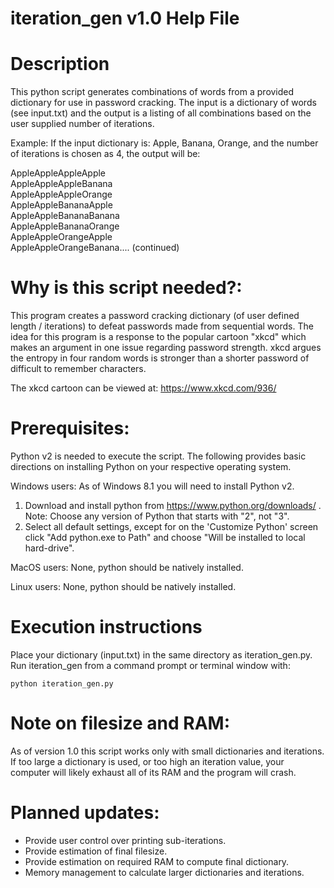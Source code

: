 # iteration_gen v1.0 Help File

# Description
 This python script generates combinations of words from a provided
 dictionary for use in password cracking.  The input is a dictionary of words (see input.txt)
 and the output is a listing of all combinations based on the user supplied number of iterations. 
 
 Example: 
 If the input dictionary is: Apple, Banana, Orange, and the number of iterations is chosen as 4, the output will be:
 
AppleAppleAppleApple  
AppleAppleAppleBanana  
AppleAppleAppleOrange  
AppleAppleBananaApple  
AppleAppleBananaBanana  
AppleAppleBananaOrange  
AppleAppleOrangeApple   
AppleAppleOrangeBanana.... (continued) 

# Why is this script needed?:
  This program creates a password cracking dictionary (of user defined length / iterations) to defeat 
  passwords made from sequential words.  The idea for this program is a response to the 
  popular cartoon "xkcd" which makes an argument in one issue regarding password strength.
  xkcd argues the entropy in four random words is stronger than a shorter password of 
  difficult to remember characters.

  The xkcd cartoon can be viewed at:  https://www.xkcd.com/936/

# Prerequisites:
   Python v2 is needed to execute the script.  The following provides basic directions
   on installing Python on your respective operating system.

   Windows users: As of Windows 8.1 you will need to install Python v2.
   1. Download and install python from https://www.python.org/downloads/ . Note: Choose any version of Python that starts with "2", not "3".
   1. Select all default settings, except for on the 'Customize Python'
   screen click "Add python.exe to Path" and choose "Will be installed to local hard-drive".

   MacOS users:  None, python should be natively installed.

   Linux users:  None, python should be natively installed.

# Execution instructions
  Place your dictionary (input.txt) in the same directory as iteration_gen.py.  
  Run iteration_gen from a command prompt or terminal window with:
  
    python iteration_gen.py
    
# Note on filesize and RAM: 
As of version 1.0 this script works only with small dictionaries and iterations.  If too large a dictionary is used, or
too high an iteration value, your computer will likely exhaust all of its RAM and the program will crash.

# Planned updates:
* Provide user control over printing sub-iterations.
* Provide estimation of final filesize.
* Provide estimation on required RAM to compute final dictionary.
* Memory management to calculate larger dictionaries and iterations.
    
    
